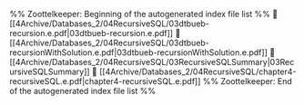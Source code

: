%% Zoottelkeeper: Beginning of the autogenerated index file list  %%
📄 [[4Archive/Databases_2/04RecursiveSQL/03dtbueb-recursion.e.pdf|03dtbueb-recursion.e.pdf]]
📄 [[4Archive/Databases_2/04RecursiveSQL/03dtbueb-recursionWithSolution.e.pdf|03dtbueb-recursionWithSolution.e.pdf]]
📄 [[4Archive/Databases_2/04RecursiveSQL/03RecursiveSQLSummary|03RecursiveSQLSummary]]
📄 [[4Archive/Databases_2/04RecursiveSQL/chapter4-recursiveSQL.e.pdf|chapter4-recursiveSQL.e.pdf]]
%% Zoottelkeeper: End of the autogenerated index file list  %%

